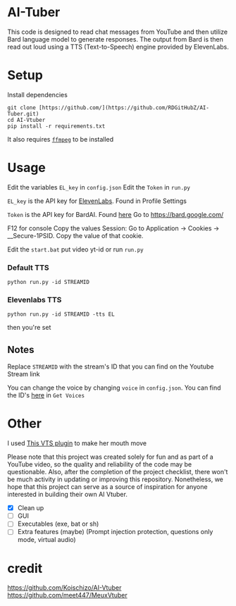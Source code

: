 # AI-Tuber
This code is designed to read chat messages from YouTube and then utilize Bard language model to generate responses. The output from Bard is then read out loud using a TTS (Text-to-Speech) engine provided by ElevenLabs.


# Setup
Install dependencies
```
git clone [https://github.com/](https://github.com/RDGitHubZ/AI-Tuber.git)
cd AI-Vtuber
pip install -r requirements.txt
```
It also requires [`ffmpeg`](https://ffmpeg.org/) to be installed

# Usage

Edit the variables `EL_key` in `config.json`
Edit the `Token` in `run.py`

`EL_key` is the API key for [ElevenLabs](https://beta.elevenlabs.io/). Found in Profile Settings

`Token` is the API key for BardAI. Found [here](https://bard.google.com/)
Go to https://bard.google.com/

F12 for console
Copy the values
    Session: Go to Application → Cookies → __Secure-1PSID. Copy the value of that cookie.

Edit the `start.bat` put video yt-id or run `run.py`

### Default TTS
```
python run.py -id STREAMID 
```
### Elevenlabs TTS
```
python run.py -id STREAMID -tts EL 
```
then you're set
## Notes
Replace `STREAMID` with the stream's ID that you can find on the Youtube Stream link

You can change the voice by changing `voice` in `config.json`. You can find the ID's [here](https://api.elevenlabs.io/docs) in `Get Voices`


# Other
I used [This VTS plugin](https://lualucky.itch.io/vts-desktop-audio-plugin) to make her mouth move

Please note that this project was created solely for fun and as part of a YouTube video, so the quality and reliability of the code may be questionable. Also, after the completion of the project checklist, there won't be much activity in updating or improving this repository. Nonetheless, we hope that this project can serve as a source of inspiration for anyone interested in building their own AI Vtuber.

- [x] Clean up
- [ ] GUI
- [ ] Executables (exe, bat or sh)
- [ ] Extra features (maybe) (Prompt injection protection, questions only mode, virtual audio)

# credit
https://github.com/Koischizo/AI-Vtuber
https://github.com/meet447/MeuxVtuber
